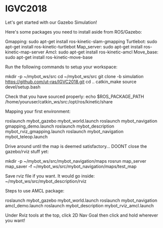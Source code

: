 # IGVC2018
Let's get started with our Gazebo Simulation!

Here's some packages you need to install aside from ROS/Gazebo:

Gmapping: sudo apt-get install ros-kinetic-slam-gmapping
Turtlebot: sudo apt-get install ros-kinetic-turtlebot
Map_server: sudo apt-get install ros-kinetic-map-server
Amcl: sudo apt-get install ros-kinetic-amcl
Move_base: sudo apt-get install ros-kinetic-move-base

Run the following commands to setup your workspace:

mkdir -p ~/mybot_ws/src
cd ~/mybot_ws/src
git clone -b simulation https://github.com/ut-ras/IGVC2018.git
cd ..
catkin_make
source devel/setup.bash

Check that you have sourced properly:
echo $ROS_PACKAGE_PATH /home/youruser/catkin_ws/src:/opt/ros/kinetic/share

Mapping your first environment:

roslaunch mybot_gazebo mybot_world.launch
roslaunch mybot_navigation gmapping_demo.launch
roslaunch mybot_description mybot_rviz_gmapping.launch
roslaunch mybot_navigation mybot_teleop.launch

Drive around until the map is deemed satisfactory…
DOONT close the gazebo/rviz stuff yet:

mkdir -p ~/mybot_ws/src/mybot_navigation/maps
rosrun map_server map_saver -f ~/mybot_ws/src/mybot_navigation/maps/test_map

Save rviz file if you want.
It would go inside: ~/mybot_ws/src/mybot_description/rviz

Steps to use AMCL package:

roslaunch mybot_gazebo mybot_world.launch
roslaunch mybot_navigation amcl_demo.launch
roslaunch mybot_description mybot_rviz_amcl.launch

Under Rviz tools at the top, click 2D Nav Goal then click and hold wherever you want!

